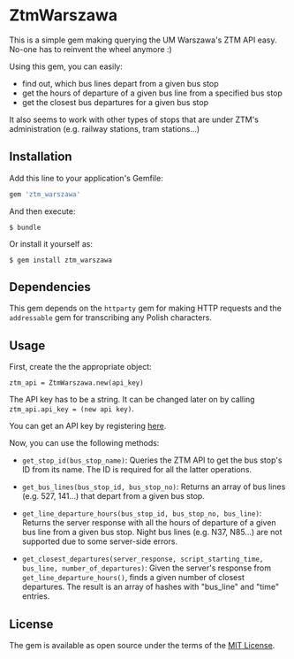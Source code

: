 # ZtmWarszawa

This is a simple gem making querying the UM Warszawa's ZTM API easy. No-one has to reinvent the wheel anymore :)

Using this gem, you can easily:

- find out, which bus lines depart from a given bus stop
- get the hours of departure of a given bus line from a specified bus stop
- get the closest bus departures for a given bus stop

It also seems to work with other types of stops that are under ZTM's administration (e.g. railway stations, tram stations...)

## Installation

Add this line to your application's Gemfile:

```ruby
gem 'ztm_warszawa'
```

And then execute:

    $ bundle

Or install it yourself as:

    $ gem install ztm_warszawa

## Dependencies

This gem depends on the `httparty` gem for making HTTP requests and the `addressable` gem for transcribing any Polish characters.

## Usage

First, create the the appropriate object:

`ztm_api = ZtmWarszawa.new(api_key)`

The API key has to be a string. It can be changed later on by calling `ztm_api.api_key = (new api key)`.

You can get an API key by registering [here](https://api.um.warszawa.pl/index.php?wcag=true&opc=8.8,2,0,0,).

Now, you can use the following methods:

- `get_stop_id(bus_stop_name)`: Queries the ZTM API to get the bus stop's ID from its name. The ID is required for all the latter operations.

- `get_bus_lines(bus_stop_id, bus_stop_no)`: Returns an array of bus lines (e.g. 527, 141...) that depart from a given bus stop.

- `get_line_departure_hours(bus_stop_id, bus_stop_no, bus_line)`: Returns the server response with all the hours of departure of a given bus line from a given bus stop. Night bus lines (e.g. N37, N85...) are not supported due to some server-side errors.

- `get_closest_departures(server_response, script_starting_time, bus_line, number_of_departures)`: Given the server's response from `get_line_departure_hours()`, finds a given number of closest departures. The result is an array of hashes with "bus_line" and "time" entries.

## License

The gem is available as open source under the terms of the [MIT License](http://opensource.org/licenses/MIT).

